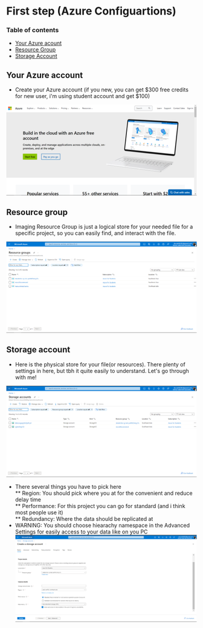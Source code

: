 # First step (Azure Configuartions)

### Table of contents

* [Your Azure acount](#azure-account)
* [Resource Group](#resource-group)
* [Storage Account](#storage-account)

## Your Azure account
* Create your Azure account (if you new, you can get $300 free credits for new user, i'm using student account and get $100)

![](/1-AzureSettings/createaccount.png)

## Resource group
* Imaging Resource Group is just a logical store for your needed file for a specific project, so you can easily find, and interact with the file.

![](/1-AzureSettings/resourcegroup.png)


## Storage account
* Here is the physical store for your file(or resources). There plenty of settings in here, but tbh it quite easily to understand. Let's go through with me!



![](/1-AzureSettings/storageaccount.png)

* There several things you have to pick here
  <br>
 ** Region: You should pick where you at for the convenient and reduce delay time
   <br>
 ** Performance: For this project you can go for standard (and i think most people use it)
   <br>
 ** Redundancy: Where the data should be replicated at
   <br>
* WARNING: You should choose hiearachy namespace in the Advanced Settings for easily access to your data like on you PC
![](/1-AzureSettings/storageaccount-register.png) 
